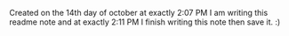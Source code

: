 Created on the 14th day of october at exactly 2:07 PM I am writing this readme note and at exactly 2:11 PM I finish writing this note then save it. :)
